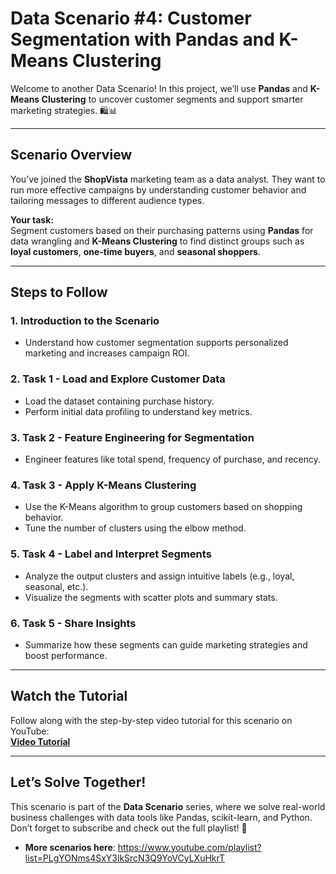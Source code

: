 # **Data Scenario #4: Customer Segmentation with Pandas and K-Means Clustering**

Welcome to another Data Scenario! In this project, we’ll use **Pandas** and **K-Means Clustering** to uncover customer segments and support smarter marketing strategies. 🛍️📊

---

## **Scenario Overview**

You’ve joined the **ShopVista** marketing team as a data analyst. They want to run more effective campaigns by understanding customer behavior and tailoring messages to different audience types.

**Your task:**  
Segment customers based on their purchasing patterns using **Pandas** for data wrangling and **K-Means Clustering** to find distinct groups such as **loyal customers**, **one-time buyers**, and **seasonal shoppers**.

---

## **Steps to Follow**

### **1. Introduction to the Scenario**
- Understand how customer segmentation supports personalized marketing and increases campaign ROI.

### **2. Task 1 - Load and Explore Customer Data**
- Load the dataset containing purchase history.  
- Perform initial data profiling to understand key metrics.

### **3. Task 2 - Feature Engineering for Segmentation**
- Engineer features like total spend, frequency of purchase, and recency.

### **4. Task 3 - Apply K-Means Clustering**
- Use the K-Means algorithm to group customers based on shopping behavior.  
- Tune the number of clusters using the elbow method.

### **5. Task 4 - Label and Interpret Segments**
- Analyze the output clusters and assign intuitive labels (e.g., loyal, seasonal, etc.).  
- Visualize the segments with scatter plots and summary stats.

### **6. Task 5 - Share Insights**
- Summarize how these segments can guide marketing strategies and boost performance.

---

## **Watch the Tutorial**

Follow along with the step-by-step video tutorial for this scenario on YouTube:  
**[Video Tutorial](https://youtu.be/Cce61DAQew8)**

---

## **Let’s Solve Together!**

This scenario is part of the **Data Scenario** series, where we solve real-world business challenges with data tools like Pandas, scikit-learn, and Python. Don’t forget to subscribe and check out the full playlist! 🚀  
- **More scenarios here**: https://www.youtube.com/playlist?list=PLgYONms4SxY3lkSrcN3Q9YoVCyLXuHkrT
